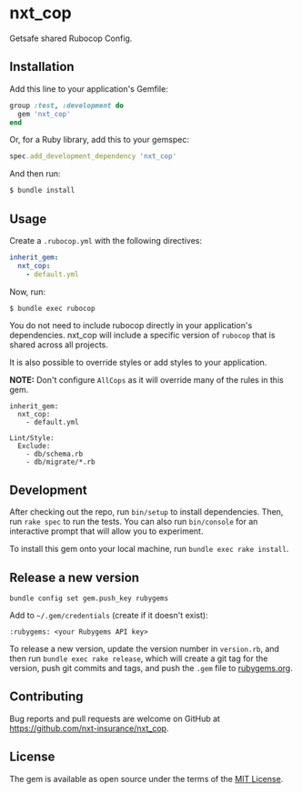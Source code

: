 # nxt_cop

Getsafe shared Rubocop Config.

## Installation

Add this line to your application's Gemfile:

```ruby
group :test, :development do
  gem 'nxt_cop'
end
```

Or, for a Ruby library, add this to your gemspec:

```ruby
spec.add_development_dependency 'nxt_cop'
```

And then run:

```bash
$ bundle install
```

## Usage

Create a `.rubocop.yml` with the following directives:

```yaml
inherit_gem:
  nxt_cop:
    - default.yml
```

Now, run:

```bash
$ bundle exec rubocop
```

You do not need to include rubocop directly in your application's dependencies. nxt_cop will include a specific version of `rubocop` that is shared across all projects.

It is also possible to override styles or add styles to your application.

**NOTE:** Don't configure `AllCops` as it will override many of the rules in this gem.

```
inherit_gem:
  nxt_cop:
    - default.yml

Lint/Style:
  Exclude:
    - db/schema.rb
    - db/migrate/*.rb
```

## Development

After checking out the repo, run `bin/setup` to install dependencies. Then, run `rake spec` to run the tests. You can also run `bin/console` for an interactive prompt that will allow you to experiment.

To install this gem onto your local machine, run `bundle exec rake install`.

## Release a new version

```shell
bundle config set gem.push_key rubygems
```

Add to `~/.gem/credentials` (create if it doesn't exist):

```shell
:rubygems: <your Rubygems API key>
```

To release a new version, update the version number in `version.rb`, and then run `bundle exec rake release`, which will create a git tag for the version, push git commits and tags, and push the `.gem` file to [rubygems.org](https://rubygems.org).

## Contributing

Bug reports and pull requests are welcome on GitHub at https://github.com/nxt-insurance/nxt_cop.

## License

The gem is available as open source under the terms of the [MIT License](https://opensource.org/licenses/MIT).
